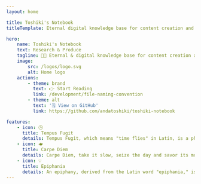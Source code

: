 ```yaml
---
layout: home

title: Toshiki's Notebook
titleTemplate: Eternal digital knowledge base for content creation and notes management.

hero:
    name: Toshiki's Notebook
    text: Research & Produce
    tagline: 👨‍💻 Eternal & digital knowledge base for content creation and notes management.
    image:
        src: /logos/logo.svg
        alt: Home logo
    actions:
        - theme: brand
          text: 👉 Start Reading
          link: /development/file-naming-convention
        - theme: alt
          text: '🗒️ View on GitHub'
          link: https://github.com/andatoshiki/toshiki-notebook

features:
    - icon: 🕒
      title: Tempus Fugit
      details: Tempus Fugit, which means "time flies" in Latin, is a phrase that highlights the fact that every person has the same 24 hours per day to learn. However, this time is never enough to learn everything. That's why recording knowledge for review is essential.
    - icon: 🫖
      title: Carpe Diem
      details: Carpe Diem, take it slow, seize the day and savor its moments. Enjoy a cup of coffee while playing blues on a 1980s-style CD player. Turn off the lights, close the curtains, and let the small lamp illuminate the space. The time is yours, relish the day, and unleash the productivity while learning.
    - icon: 💡
      title: Epiphania
      details: An epiphany, derived from the Latin word "epiphania," is a moment of sudden and brilliant realization or insight. These moments of clarity and inspiration are precious and should be treated as such; to ensure that we don't forget these valuable ideas.
---
```


<Confetti />
